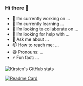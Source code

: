 ### Hi there 👋

<!--
**kirsten-tay/kirsten-tay** is a ✨ _special_ ✨ repository because its `README.md` (this file) appears on your GitHub profile.

Here are some ideas to get you started:
-->

- 🔭 I’m currently working on ...
- 🌱 I’m currently learning ...
- 👯 I’m looking to collaborate on ...
- 🤔 I’m looking for help with ...
- 💬 Ask me about ...
- 📫 How to reach me: ...
- 😄 Pronouns: ...
- ⚡ Fun fact: ...


![Kirsten's GitHub stats](https://github-readme-stats.vercel.app/api?username=kirsten-tay&show_icons=true&theme=radical)

[![Readme Card](https://github-readme-stats.vercel.app/api/pin/?username=kirsten-tay&repo=spectrum-iot)](https://github.com/kirsten-tay/spectrum-iot)

  
